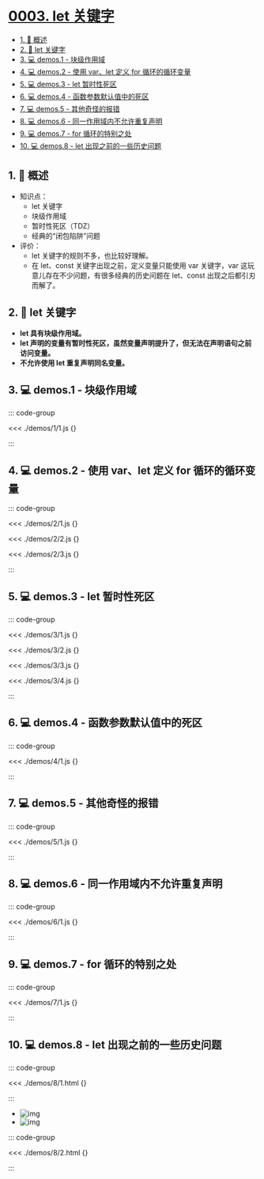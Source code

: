 # [0003. let 关键字](https://github.com/Tdahuyou/TNotes.html-css-js/tree/main/notes/0003.%20let%20%E5%85%B3%E9%94%AE%E5%AD%97)

<!-- region:toc -->

- [1. 📝 概述](#1--概述)
- [2. 📒 let 关键字](#2--let-关键字)
- [3. 💻 demos.1 - 块级作用域](#3--demos1---块级作用域)
- [4. 💻 demos.2 - 使用 var、let 定义 for 循环的循环变量](#4--demos2---使用-varlet-定义-for-循环的循环变量)
- [5. 💻 demos.3 - let 暂时性死区](#5--demos3---let-暂时性死区)
- [6. 💻 demos.4 - 函数参数默认值中的死区](#6--demos4---函数参数默认值中的死区)
- [7. 💻 demos.5 - 其他奇怪的报错](#7--demos5---其他奇怪的报错)
- [8. 💻 demos.6 - 同一作用域内不允许重复声明](#8--demos6---同一作用域内不允许重复声明)
- [9. 💻 demos.7 - for 循环的特别之处](#9--demos7---for-循环的特别之处)
- [10. 💻 demos.8 - let 出现之前的一些历史问题](#10--demos8---let-出现之前的一些历史问题)

<!-- endregion:toc -->

## 1. 📝 概述

- 知识点：
  - let 关键字
  - 块级作用域
  - 暂时性死区（TDZ）
  - 经典的“闭包陷阱”问题
- 评价：
  - let 关键字的规则不多，也比较好理解。
  - 在 let、const 关键字出现之前，定义变量只能使用 var 关键字，var 这玩意儿存在不少问题，有很多经典的历史问题在 let、const 出现之后都引刃而解了。

## 2. 📒 let 关键字

- **let 具有块级作用域。**
- **let 声明的变量有暂时性死区，虽然变量声明提升了，但无法在声明语句之前访问变量。**
- **不允许使用 let 重复声明同名变量。**

## 3. 💻 demos.1 - 块级作用域

::: code-group

<<< ./demos/1/1.js {}

:::

## 4. 💻 demos.2 - 使用 var、let 定义 for 循环的循环变量

::: code-group

<<< ./demos/2/1.js {}

<<< ./demos/2/2.js {}

<<< ./demos/2/3.js {}

:::

## 5. 💻 demos.3 - let 暂时性死区

::: code-group

<<< ./demos/3/1.js {}

<<< ./demos/3/2.js {}

<<< ./demos/3/3.js {}

<<< ./demos/3/4.js {}

:::

## 6. 💻 demos.4 - 函数参数默认值中的死区

::: code-group

<<< ./demos/4/1.js {}

:::

## 7. 💻 demos.5 - 其他奇怪的报错

::: code-group

<<< ./demos/5/1.js {}

:::

## 8. 💻 demos.6 - 同一作用域内不允许重复声明

::: code-group

<<< ./demos/6/1.js {}

:::

## 9. 💻 demos.7 - for 循环的特别之处

::: code-group

<<< ./demos/7/1.js {}

:::

## 10. 💻 demos.8 - let 出现之前的一些历史问题

::: code-group

<<< ./demos/8/1.html {}

:::

- ![img](https://cdn.jsdelivr.net/gh/Tdahuyou/imgs@main/2024-12-27-14-15-51.png)
- ![img](https://cdn.jsdelivr.net/gh/Tdahuyou/imgs@main/2024-12-27-14-15-58.png)

::: code-group

<<< ./demos/8/2.html {}

:::
